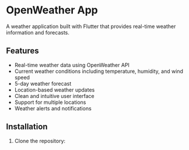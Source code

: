 # OpenWeather App

A weather application built with Flutter that provides real-time weather information and forecasts.

## Features

- Real-time weather data using OpenWeather API
- Current weather conditions including temperature, humidity, and wind speed
- 5-day weather forecast
- Location-based weather updates
- Clean and intuitive user interface
- Support for multiple locations
- Weather alerts and notifications

## Installation

1. Clone the repository:
